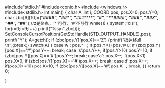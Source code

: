 #include"stdio.h"
#include<conio.h>
#include <windows.h>
#include<stdlib.h>
int main()
{
	char A;
	int i;
  COORD pos;
  pos.X=0;
  pos.Y=0;
  char zbc[9][10]={"***####*",
	  "#*****#*",
	  "**###****", 
	  "********#",
	  "****####*",
	  "#*#*****#",
	  "******##Z",
	  "#*#******", 
	  "*****#**#"};//z是终点，‘*’可行，‘#’不可行
   while(1)
   {
      system("cls");
		  for(i=0;i<9;i++)
			  printf("%s\n",zbc[i]);
		 SetConsoleCursorPosition(GetStdHandle(STD_OUTPUT_HANDLE),pos);
		  printf("Y");
		  A=getch();
		   if (zbc[pos.Y][pos.X]=='Z')
		   {printf("抵达终点\n");break;}
		  switch(A)
		{  case'w': pos.Y--;
		      if(pos.Y<1) pos.Y=0;
			  if (zbc[pos.Y][pos.X]=='#')pos.Y++;
			  break;
		    case 's':pos.Y++;
		      if(pos.Y>10) pos.Y=10;
            if (zbc[pos.Y][pos.X]=='#')pos.Y--;
                break;
			case'a': pos.X--;
		      if(pos.X<1) pos.X=0;
			     if (zbc[pos.Y][pos.X]=='#')pos.X++;
             break; 
			case'd':pos.X++;
		      if(pos.X>=10) pos.X=10;
			  if (zbc[pos.Y][pos.X]=='#')pos.X--;
		      break;
   }}
  return 0;

}
